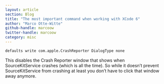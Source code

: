```yaml
---
layout: article
section: Blog
title: "The most important command when working with XCode 6"
author: "Marco Otte-Witte"
github-handle: marcoow
twitter-handle: marcoow
category: misc
---
```


```bash
defaults write com.apple.CrashReporter DialogType none
```

This disables the Crash Reporter window that shows when SourceKitService crashes (which is all the time). So while it doesn’t prevent SourceKitService from crashing at least you don’t have to click that window away anymore.